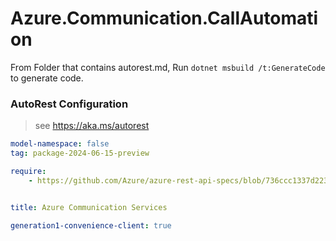 # Azure.Communication.CallAutomation

From Folder that contains autorest.md, Run `dotnet msbuild /t:GenerateCode` to generate code.

### AutoRest Configuration
> see https://aka.ms/autorest

```yaml
model-namespace: false
tag: package-2024-06-15-preview

require:
    - https://github.com/Azure/azure-rest-api-specs/blob/736ccc1337d223326b79e25a5c2f700f100b804f/specification/communication/data-plane/CallAutomation/readme.md


title: Azure Communication Services

generation1-convenience-client: true
```
